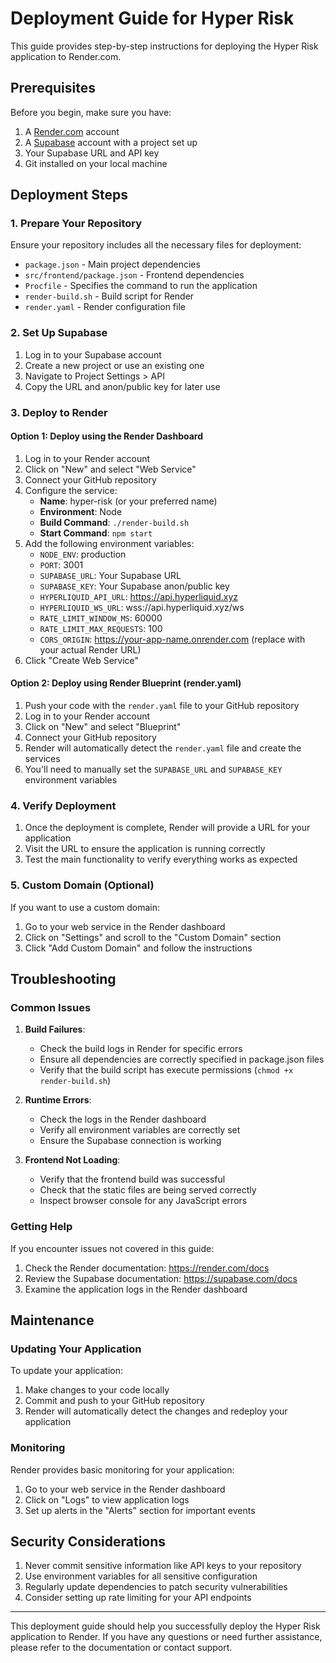 # Deployment Guide for Hyper Risk

This guide provides step-by-step instructions for deploying the Hyper Risk application to Render.com.

## Prerequisites

Before you begin, make sure you have:

1. A [Render.com](https://render.com) account
2. A [Supabase](https://supabase.com) account with a project set up
3. Your Supabase URL and API key
4. Git installed on your local machine

## Deployment Steps

### 1. Prepare Your Repository

Ensure your repository includes all the necessary files for deployment:

- `package.json` - Main project dependencies
- `src/frontend/package.json` - Frontend dependencies
- `Procfile` - Specifies the command to run the application
- `render-build.sh` - Build script for Render
- `render.yaml` - Render configuration file

### 2. Set Up Supabase

1. Log in to your Supabase account
2. Create a new project or use an existing one
3. Navigate to Project Settings > API
4. Copy the URL and anon/public key for later use

### 3. Deploy to Render

#### Option 1: Deploy using the Render Dashboard

1. Log in to your Render account
2. Click on "New" and select "Web Service"
3. Connect your GitHub repository
4. Configure the service:
   - **Name**: hyper-risk (or your preferred name)
   - **Environment**: Node
   - **Build Command**: `./render-build.sh`
   - **Start Command**: `npm start`
5. Add the following environment variables:
   - `NODE_ENV`: production
   - `PORT`: 3001
   - `SUPABASE_URL`: Your Supabase URL
   - `SUPABASE_KEY`: Your Supabase anon/public key
   - `HYPERLIQUID_API_URL`: https://api.hyperliquid.xyz
   - `HYPERLIQUID_WS_URL`: wss://api.hyperliquid.xyz/ws
   - `RATE_LIMIT_WINDOW_MS`: 60000
   - `RATE_LIMIT_MAX_REQUESTS`: 100
   - `CORS_ORIGIN`: https://your-app-name.onrender.com (replace with your actual Render URL)
6. Click "Create Web Service"

#### Option 2: Deploy using Render Blueprint (render.yaml)

1. Push your code with the `render.yaml` file to your GitHub repository
2. Log in to your Render account
3. Click on "New" and select "Blueprint"
4. Connect your GitHub repository
5. Render will automatically detect the `render.yaml` file and create the services
6. You'll need to manually set the `SUPABASE_URL` and `SUPABASE_KEY` environment variables

### 4. Verify Deployment

1. Once the deployment is complete, Render will provide a URL for your application
2. Visit the URL to ensure the application is running correctly
3. Test the main functionality to verify everything works as expected

### 5. Custom Domain (Optional)

If you want to use a custom domain:

1. Go to your web service in the Render dashboard
2. Click on "Settings" and scroll to the "Custom Domain" section
3. Click "Add Custom Domain" and follow the instructions

## Troubleshooting

### Common Issues

1. **Build Failures**:
   - Check the build logs in Render for specific errors
   - Ensure all dependencies are correctly specified in package.json files
   - Verify that the build script has execute permissions (`chmod +x render-build.sh`)

2. **Runtime Errors**:
   - Check the logs in the Render dashboard
   - Verify all environment variables are correctly set
   - Ensure the Supabase connection is working

3. **Frontend Not Loading**:
   - Verify that the frontend build was successful
   - Check that the static files are being served correctly
   - Inspect browser console for any JavaScript errors

### Getting Help

If you encounter issues not covered in this guide:

1. Check the Render documentation: https://render.com/docs
2. Review the Supabase documentation: https://supabase.com/docs
3. Examine the application logs in the Render dashboard

## Maintenance

### Updating Your Application

To update your application:

1. Make changes to your code locally
2. Commit and push to your GitHub repository
3. Render will automatically detect the changes and redeploy your application

### Monitoring

Render provides basic monitoring for your application:

1. Go to your web service in the Render dashboard
2. Click on "Logs" to view application logs
3. Set up alerts in the "Alerts" section for important events

## Security Considerations

1. Never commit sensitive information like API keys to your repository
2. Use environment variables for all sensitive configuration
3. Regularly update dependencies to patch security vulnerabilities
4. Consider setting up rate limiting for your API endpoints

---

This deployment guide should help you successfully deploy the Hyper Risk application to Render. If you have any questions or need further assistance, please refer to the documentation or contact support. 